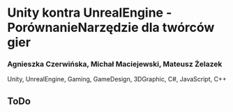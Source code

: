 # Unity kontra UnrealEngine - PorównanieNarzędzie dla twórców gier

### Agnieszka Czerwińska, Michał Maciejewski, Mateusz Żelazek

Unity, UnrealEngine, Gaming, GameDesign, 3DGraphic, C#, JavaScript, C++

## ToDo
